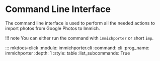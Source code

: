 # Command Line Interface

The command line interface is used to perform all the needed actions
to import photos from Google Photos to Immich.

!!! note
    You can either run the command with `immichporter` or short `imp`.

::: mkdocs-click
  :module: immichporter.cli
  :command: cli
  :prog_name: immichporter
  :depth: 1
  :style: table
  :list_subcommands: True
